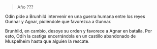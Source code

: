 > Año ???

Odín pide a Brunhild intervenir en una guerra humana entre los reyes Gunnar y Agnar, pidiéndole que favorezca a Gunnar.

Brunhild, en cambio, desoye su orden y favorece a Agnar en batalla. Por esto, Odín la castiga encerrándola en un castillo abandonado de Muspelheim hasta que alguien la rescate.